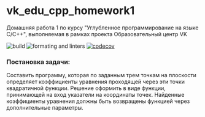 # vk_edu_cpp_homework1
Домашняя работа 1 по курсу "Углубленное программирование на языке С/С++", выполняемая в рамках проекта Образовательный центр VK

![build](https://github.com/dunaitseva/vk_edu_cpp_homework1/actions/workflows/build.yml/badge.svg)
![formating and linters](https://github.com/dunaitseva/vk_edu_cpp_homework1/actions/workflows/format-and-linters.yml/badge.svg)
[![codecov](https://codecov.io/gh/dunaitseva/vk_edu_cpp_homework1/branch/dev/graph/badge.svg?token=C7VXLY46X7)](https://codecov.io/gh/dunaitseva/vk_edu_cpp_homework1)

### Постановка задачи:

Составить программу, которая по заданным трем точкам на плоскости определяет коэффициенты уравнения проходящей через эти точки квадратичной функции. Решение оформить в виде функции, принимающей на вход указатели на координаты точек. Найденные коэффициенты уравнения должны быть возвращены функцией через дополнительные параметры.